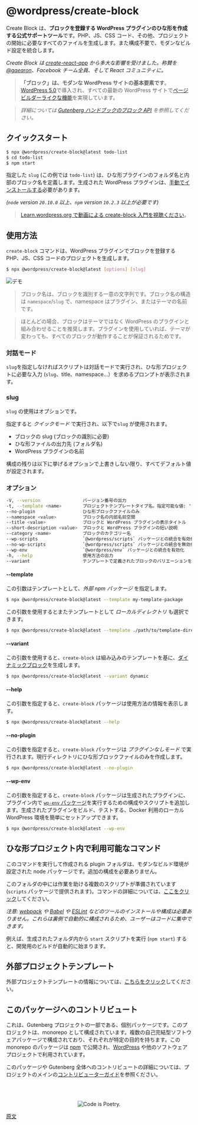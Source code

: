 <!--
# Create Block
 -->
# @wordpress/create-block

<!-- 
Create Block is an officially supported tool for scaffolding WordPress plugins with blocks. It generates PHP, JS, CSS code, and everything you need to start the project. It integrates a modern build setup with no configuration.

Create Block is an **officially supported tool for scaffolding a WordPress plugin that registers a block**. It generates PHP, JS, CSS code, and everything you need to start the project. It also integrates a modern build setup with no configuration.
 -->
Create Block は、**ブロックを登録する WordPress プラグインのひな形を作成する公式サポートツール**です。PHP、JS、CSS コード、その他、プロジェクトの開始に必要なすべてのファイルを生成します。また構成不要で、モダンなビルド設定を統合します。

<!-- 
_It is largely inspired by [create-react-app](https://create-react-app.dev/docs/getting-started). Major kudos to [@gaearon](https://github.com/gaearon), the whole Facebook team, and the React community._
 -->
_Create Block は [create-react-app](https://create-react-app.dev/docs/getting-started) から多大な影響を受けました。称賛を [@gaearon](https://github.com/gaearon)、Facebook チーム全員、そして React コミュニティに。_

<!--
## Description
 -->
<!-- 
## 説明
 -->
<!-- 
> **Blocks are the fundamental elements of modern WordPress sites**. Introduced in [WordPress 5.0](https://wordpress.org/news/2018/12/bebo/), they allow [page and post builder-like functionality](https://wordpress.org/gutenberg/) to every up-to-date WordPress website.
 -->
> **「ブロック」は、モダンな WordPress サイトの基本要素です**。[WordPress 5.0](https://wordpress.org/news/2018/12/bebo/)で導入され、すべての最新の WordPress サイトで[ページビルダーライクな機能](https://wordpress.org/gutenberg/)を実現しています。

<!-- 
> _Learn more about the [Block API at the Gutenberg HandBook](https://developer.wordpress.org/block-editor/developers/block-api/block-registration/)._
 -->
> _詳細については [Gutenberg ハンドブックのブロック API](https://developer.wordpress.org/block-editor/developers/block-api/block-registration/) を参照してください。_

<!--
## Quick start
 -->
## クイックスタート
<!--
You only need to provide the `slug` – the target location for scaffolded plugin files and the internal block name.
 -->
<!-- 
`slug` を指定するだけで作成できます。`slug` は、ひな形プラグインファイルの保管場所と、内部のブロック名になります。
 -->
```bash
$ npx @wordpress/create-block@latest todo-list
$ cd todo-list
$ npm start
```

<!--
The `slug` provided (`todo-list` in the example) defines the folder name for the scaffolded plugin and the internal block name. The WordPress plugin generated must [be installed manually](https://wordpress.org/documentation/article/manage-plugins/#manual-plugin-installation-1).
 -->
指定した `slug` (この例では `todo-list`) は、ひな形プラグインのフォルダ名と内部のブロック名を定義します。生成された WordPress プラグインは、[手動でインストールする](https://wordpress.org/documentation/article/manage-plugins/#manual-plugin-installation-1)必要があります。

<!--
_(requires `node` version `20.10.0` or above, and `npm` version `10.2.3` or above)_

It creates a WordPress plugin that you need to [install manually](https://wordpress.org/support/article/managing-plugins/#manual-plugin-installation).
 -->
<!-- 
[手動でのインストール](https://wordpress.org/support/article/managing-plugins/#manual-plugin-installation)が必要な WordPress プラグインを作成します。
 -->
<!--
[Watch a video introduction to create-block on Learn.wordpress.org](https://learn.wordpress.org/tutorial/using-the-create-block-tool/)
 -->

<!-- 
_(requires `node` version `14.0.0` or above, and `npm` version `6.14.4` or above)_
 -->
_(`node` version `20.10.0` 以上、`npm` version `10.2.3` 以上が必要です)_

<!-- 
> [Watch a video introduction to create-block on Learn.wordpress.org](https://learn.wordpress.org/tutorial/using-the-create-block-tool/)
 -->
> [Learn.wordpress.org で動画による create-block 入門を視聴ください](https://learn.wordpress.org/tutorial/using-the-create-block-tool/)。

<!-- 
## Usage
 -->
## 使用方法

<!-- 
The following command generates a project with PHP, JS, and CSS code for registering a block with a WordPress plugin.
 -->
<!-- 
次のコマンドは、WordPress プラグインでブロックを登録する PHP、JS、CSS コードのプロジェクトを生成します。
 -->
<!-- 
The `create-block` command generates a project with PHP, JS, and CSS code for registering a block with a WordPress plugin.
 -->
`create-block` コマンドは、WordPress プラグインでブロックを登録する PHP、JS、CSS コードのプロジェクトを生成します。

```bash
$ npx @wordpress/create-block@latest [options] [slug]
```

<!--
![Demo](https://user-images.githubusercontent.com/699132/103872910-4de15f00-50cf-11eb-8c74-67ca91a8c1a4.gif)
 -->
![デモ](https://user-images.githubusercontent.com/699132/103872910-4de15f00-50cf-11eb-8c74-67ca91a8c1a4.gif)

<!-- 
`[slug]` is optional. When provided, it triggers the quick mode where it is used as the block slug used for its identification, the output location for scaffolded files, and the name of the WordPress plugin. The rest of the configuration is set to all default values unless overridden with some options listed below.
 -->
<!-- 
`[slug]` はオプションです。指定するとクイックモードとなり、ブロックの slug として識別子、ひな形ファイルの出力先、WordPress プラグインの名前に使用されます。構成の残りは以下に挙げるオプションで上書きしない限り、すべてデフォルト値が設定されます。
 -->

<!-- 
> The name for a block is a unique string that identifies a block. Block Names are structured as `namespace`/`slug`, where namespace is the name of your plugin or theme.

> In most cases, we recommended pairing blocks with WordPress plugins rather than themes, because only using plugin ensures that all blocks still work when your theme changes.
 -->
> ブロック名は、ブロックを識別する一意の文字列です。ブロック名の構造は `namespace`/`slug` で、namespace はプラグイン、またはテーマの名前です。

> ほとんどの場合、ブロックはテーマではなく WordPress のプラグインと組み合わせることを推奨します。プラグインを使用していれば、テーマが変わっても、すべてのブロックが動作することが保証されるためです。

<!-- 
### Interactive Mode
 -->
### 対話モード

<!-- 
When no `slug` is provided, the script will run in interactive mode and will start prompting for the input required (`slug`, title, namespace...) to scaffold the project.
 -->
`slug`を指定しなければスクリプトは対話モードで実行され、ひな形プロジェクトに必要な入力 (`slug`、title、namespace...）を求めるプロンプトが表示されます。

<!-- 
### `slug`
 -->
### slug

<!-- 
The use of `slug` is optional.

When provided it triggers the _quick mode_, where this `slug` is used:
- as the block slug (required for its identification)
- as the output location (folder name) for scaffolded files
- as the name of the WordPress plugin.

The rest of the configuration is set to all default values unless overridden with some options listed below.
 -->
`slug` の使用はオプションです。 

指定すると _クイックモード_ で実行され、以下で`slug` が使用されます。
- ブロックの slug (ブロックの識別に必要)
- ひな形ファイルの出力先 (フォルダ名)
- WordPress プラグインの名前 

構成の残りは以下に挙げるオプションで上書きしない限り、すべてデフォルト値が設定されます。

<!-- 
### `options`
 -->
### オプション

<!--
```bash
-V, --version                output the version number
-t, --template <name>        project template type name; allowed values: "static" (default), "es5", the name of an external npm package, or the path to a local directory
--no-plugin                  scaffold block files only
--namespace <value>          internal namespace for the block name
--title <value>              display title for the block and the WordPress plugin
--short-description <value>  short description for the block and the WordPress plugin
--category <name>            category name for the block
--wp-scripts                 enable integration with `@wordpress/scripts` package
--no-wp-scripts              disable integration with `@wordpress/scripts` package
--wp-env                     enable integration with `@wordpress/env` package
-h, --help                   output usage information
--variant                    choose a block variant as defined by the template
```
 -->
```bash
-V, --version                バージョン番号の出力
-t, --template <name>        プロジェクトテンプレートタイプ名。指定可能な値: "static" (デフォルト)、"es5"、外部 npm パッケージ名、ローカルディレクトリへのパス
--no-plugin                  ひな形ブロックファイルのみ
--namespace <value>          ブロック名の内部名前空間
--title <value>              ブロックと WordPress プラグインの表示タイトル
--short-description <value>  ブロックと WordPress プラグインの短い説明
--category <name>            ブロックのカテゴリー名
--wp-scripts                 `@wordpress/scripts` パッケージとの統合を有効化
--no-wp-scripts              `@wordpress/scripts` パッケージとの統合を無効化
--wp-env                     `@wordpress/env` パッケージとの統合を有効化
-h, --help                   使用方法の出力
--variant                    テンプレートで定義されたブロックのバリエーションを選択
```

<!--
More examples:
 -->
<!-- 
サンプル:
 -->
<!--
1. Interactive mode - without giving a project name, the script will run in interactive mode giving a chance to customize the important options before generating the files.

```bash
$ npx @wordpress/create-block
```

2. External npm package – it is also possible to select an external npm package as a template.
 -->
<!-- 
#### `--template`
 -->
#### --template
<!-- 
This argument specifies an _external npm package_ as a template.
 -->
この引数はテンプレートとして、_外部 npm パッケージ_ を指定します。

```bash
$ npx @wordpress/create-block@latest --template my-template-package
```

<!-- 
This argument also allows to pick a _local directory_ as a template.
 -->
この引数を使用するとまたテンプレートとして _ローカルディレクトリ_ も選択できます。

```bash
$ npx @wordpress/create-block@latest --template ./path/to/template-directory
```

<!-- 
#### `--variant`
 -->
#### --variant

<!-- 
With this argument, `create-block` will generate a [dynamic block](https://developer.wordpress.org/block-editor/getting-started/glossary/#dynamic-block) based on the built-in template.

 -->
この引数を使用すると、`create-block` は組み込みのテンプレートを基に、[ダイナミックブロック](https://developer.wordpress.org/block-editor/getting-started/glossary/#dynamic-block)を生成します。

```bash
$ npx @wordpress/create-block@latest --variant dynamic
```
<!-- 
#### `--help`
 -->
#### --help
<!-- 
With this argument, the `create-block` package outputs usage information.
 -->
この引数を指定すると、`create-block` パッケージは使用方法の情報を表示します。

```bash
$ npx @wordpress/create-block@latest --help
```
<!-- 
#### `--no-plugin`
 -->
#### --no-plugin
<!-- 
With this argument, the `create-block` package runs in _No plugin mode_ which only scaffolds block files into the current directory.
 -->
この引数を指定すると、`create-block` パッケージは _プラグインなしモード_ で実行されます。現行ディレクトリにひな形ブロックファイルのみを作成します。

```bash
$ npx @wordpress/create-block@latest --no-plugin
```

<!-- 
1. 対話モード - プロジェクト名を指定しなければスクリプトは対話モードで動作します。コードが生成される前に、もっとも重要なオプションのいくつかをカスタマイズする機会が得られます。

```bash
$ npx @wordpress/create-block
```
2. 外部 npm パッケージ - また、テンプレートとして外部 npm パッケージも選択できます。

```bash
$ npx @wordpress/create-block --template my-template-package
```

3. ローカルテンプレートディレクトリ - また、テンプレートとしてローカルディレクトリを取ることもできます。

```bash
$ npx @wordpress/create-block --template ./path/to/template-directory
```

4. 構築済みテンプレートを元に、ダイナミックブロックを生成

```bash
$ npx @wordpress/create-block@latest --variant dynamic
```

5. ヘルプ – 使用例の情報を出力する場合は `npx` が必要です。

```bash
$ npx @wordpress/create-block@latest --help
```

6. プラグインなしのモード - また現行ディレクトリに、ひな形のブロックファイルのみを生成できます。

```bash
$ npx @wordpress/create-block@latest --no-plugin
```
 -->
<!--
When you scaffold a block, you must provide at least a `slug` name, the `namespace` which usually corresponds to either the `theme` or `plugin` name. In most cases, we recommended pairing blocks with WordPress plugins rather than themes, because only using plugin ensures that all blocks still work when your theme changes.
 -->
<!-- 
ブロックのひな形を生成する際、少なくとも `slug` 名、通常は `theme` 名や `puglin` 名のどちらかと関連する `namespace` を指定する必要があります。多くの場合ブロックは、テーマでなく、WordPress プラグインとペアにすることを推奨します。プラグインを使用していればテーマを変更されてもすべてのブロックが稼働するからです。
 -->
<!--
## Available Commands
 -->
<!--  
## 使用可能なコマンド
 -->

<!--
When bootstrapped with the `static` template (or any other project template with `wpScripts` flag enabled), you can run several commands inside the directory:
 -->
<!-- 
`static` テンプレート、または `wpScripts` フラグを有効化した他のプロジェクトテンプレートからブロックの作成を始めた場合、作成されたディレクトリの中で以下のコマンドを実行できます。
 -->
<!-- 
#### `--wp-env`
 -->
#### --wp-env

<!-- 
With this argument, the `create-block` package will add to the generated plugin the configuration and the script to run [`wp-env` package](https://developer.wordpress.org/block-editor/reference-guides/packages/packages-env/) within the plugin. This will allow you to easily set up a local WordPress environment (via Docker) for building and testing the generated plugin.
 -->
この引数を指定すると、`create-block` パッケージは生成されたプラグインに、プラグイン内で [`wp-env` パッケージ](https://ja.wordpress.org/team/handbook/block-editor/reference-guides/packages/packages-env/)を実行するための構成やスクリプトを追加します。生成されたプラグインをビルド、テストする、Docker 利用のローカル WordPress 環境を簡単にセットアップできます。

```bash
$ npx @wordpress/create-block@latest --wp-env
```

<!--
Starts the build for development. [Learn more](https://github.com/WordPress/gutenberg/tree/HEAD/packages/scripts#start).
 -->
<!-- 
開発用のビルドを開始。[詳細](https://github.com/WordPress/gutenberg/tree/HEAD/packages/scripts#start)

```bash
$ npm run build
```
 -->
<!--
Builds the code for production. [Learn more](https://github.com/WordPress/gutenberg/tree/HEAD/packages/scripts#build).
 -->
<!-- 
本番用にコードをビルド。[詳細](https://github.com/WordPress/gutenberg/tree/HEAD/packages/scripts#build)

```bash
$ npm run format
```
 -->
<!--
Formats files. [Learn more](https://github.com/WordPress/gutenberg/tree/HEAD/packages/scripts#format).
 -->
<!-- 
ファイルをフォーマット。[詳細](https://github.com/WordPress/gutenberg/tree/HEAD/packages/scripts#format)

```bash
$ npm run lint:css
```
 -->
<!--
Lints CSS files. [Learn more](https://github.com/WordPress/gutenberg/tree/HEAD/packages/scripts#lint-style).
 -->
<!-- 
CSS ファイルを lint。[詳細](https://github.com/WordPress/gutenberg/tree/HEAD/packages/scripts#lint-style)

```bash
$ npm run lint:js
```
 -->
<!--
Lints JavaScript files. [Learn more](https://github.com/WordPress/gutenberg/tree/HEAD/packages/scripts#lint-js).
 -->
<!-- 
JavaScript ファイルを lint。[詳細](https://github.com/WordPress/gutenberg/tree/HEAD/packages/scripts#lint-js)

```bash
$ npm run plugin-zip
```
 -->
<!-- 
Creates a zip file for a WordPress plugin. [Learn more](https://github.com/WordPress/gutenberg/tree/HEAD/packages/scripts#plugin-zip).
 -->
<!-- 
WordPress プラグインの zip ファイルを作成。[詳細](https://github.com/WordPress/gutenberg/tree/HEAD/packages/scripts#plugin-zip).

```bash
$ npm run packages-update
```
 -->
<!--
Updates WordPress packages to the latest version. [Learn more](https://github.com/WordPress/gutenberg/tree/HEAD/packages/scripts#packages-update).
 -->
<!-- 
WordPress パッケージを最新版に更新。[詳細](https://github.com/WordPress/gutenberg/tree/HEAD/packages/scripts#packages-update)
 -->

<!-- 
## Available commands in the scaffolded project
 -->
## ひな形プロジェクト内で利用可能なコマンド

<!-- 
The plugin folder created when executing this command, is a node package with a modern build setup that requires no configuration.

A set of scripts is available from inside that folder (provided by the `scripts` package) to make your work easier. [Click here](https://github.com/WordPress/gutenberg/tree/HEAD/packages/scripts#available-scripts) for a full description of these commands.
 -->
このコマンドを実行して作成される plugin フォルダは、モダンなビルド環境が設定された node パッケージです。追加の構成を必要ありません。

このフォルダの中には作業を助ける複数のスクリプトが準備されています (`scripts` パッケージで提供されます)。コマンドの詳細については、[ここをクリック](https://github.com/WordPress/gutenberg/tree/HEAD/packages/scripts#available-scripts)してください。

<!--
_Note: You don’t need to install or configure tools like [webpack](https://webpack.js.org), [Babel](https://babeljs.io) or [ESLint](https://eslint.org) yourself. They are preconfigured and hidden so that you can focus on coding._
 -->
_注意: [webpack](https://webpack.js.org) や [Babel](https://babeljs.io) や [ESLint](https://eslint.org) などのツールのインストールや構成は必要ありません。これらは裏側で自動的に構成されるため、ユーザーはコードに集中できます。_

<!-- 
For example, running the `start` script from inside the generated folder (`npm start`) would automatically start the build for development.
 -->
例えば、生成されたフォルダ内から `start` スクリプトを実行 (`npm start`) すると、開発用のビルドが自動的に始まります。

<!--
## External Project Templates
 -->
## 外部プロジェクトテンプレート

<!-- 
[Click here](https://developer.wordpress.org/block-editor/reference-guides/packages/packages-create-block/packages-create-block-external-template/) for information on External Project Templates

 -->
外部プロジェクトテンプレートの情報については、[こちらをクリック](https://developer.wordpress.org/block-editor/reference-guides/packages/packages-create-block/packages-create-block-external-template/)してください。


<!--
## WP-CLI

Another way of making a developer’s life easier is to use [WP-CLI](https://wp-cli.org), which provides a command-line interface for many actions you might perform on the WordPress instance. One of the commands `wp scaffold block` was used as the baseline for this tool and ES5 template in particular.
 -->
<!--
## WP-CLI

もう1つの開発者をラクにしてくれる方法が [WP-CLI](https://wp-cli.org) です。WP-CLI は WordPress に対する多くの操作をコマンドラインから実行できますが、その中の1つ `wp scaffold block` はこのツール、特に ES5 テンプレートの開始ラインとして使用されました。
 -->

<!--
## Contributing to this package
 -->
## このパッケージへのコントリビュート

<!-- 
This is an individual package that's part of the Gutenberg project. The project is organized as a monorepo. It's made up of multiple self-contained software packages, each with a specific purpose. The packages in this monorepo are published to [npm](https://www.npmjs.com/) and used by [WordPress](https://make.wordpress.org/core/) as well as other software projects.
 -->
これは、Gutenberg プロジェクトの一部である、個別パッケージです。このプロジェクトは、monorepo として構成されています。複数の自己完結型ソフトウェアパッケージで構成されており、それぞれが特定の目的を持ちます。この monorepo のパッケージは [npm](https://www.npmjs.com/) で公開され、[WordPress](https://make.wordpress.org/core/) や他のソフトウェアプロジェクトで利用されています。

<!-- 
To find out more about contributing to this package or Gutenberg as a whole, please read the project's main [contributor guide](https://github.com/WordPress/gutenberg/tree/HEAD/CONTRIBUTING.md).
 -->
このパッケージや Gutenberg 全体へのコントリビュートの詳細については、プロジェクトのメインの[コントリビューターガイド](https://ja.wordpress.org/team/handbook/block-editor/contributors/)を参照ください。


<br /><br /><p align="center"><img src="https://s.w.org/style/images/codeispoetry.png?1" alt="Code is Poetry." /></p>

[原文](https://github.com/WordPress/gutenberg/blob/trunk/packages/create-block/README.md)